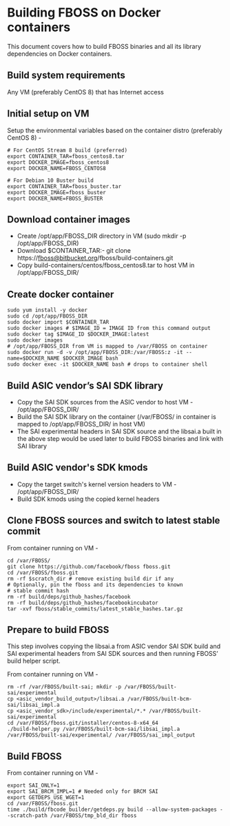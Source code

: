 <a name="building">

# Building FBOSS on Docker containers

</a>

This document covers how to build FBOSS binaries and all its library
dependencies on Docker containers.

## Build system requirements

Any VM (preferably CentOS 8) that has Internet access


## Initial setup on VM

Setup the environmental variables based on the container distro (preferably CentOS 8) -

```
# For CentOS Stream 8 build (preferred)
export CONTAINER_TAR=fboss_centos8.tar
export DOCKER_IMAGE=fboss_centos8
export DOCKER_NAME=FBOSS_CENTOS8

# For Debian 10 Buster build
export CONTAINER_TAR=fboss_buster.tar
export DOCKER_IMAGE=fboss_buster
export DOCKER_NAME=FBOSS_BUSTER
```

## Download container images

- Create /opt/app/FBOSS_DIR directory in VM (sudo mkdir -p /opt/app/FBOSS_DIR)
- Download $CONTAINER_TAR:- git clone https://fboss@bitbucket.org/fboss/build-containers.git
- Copy build-containers/centos/fboss_centos8.tar to host VM in /opt/app/FBOSS_DIR/


## Create docker container

```
sudo yum install -y docker
sudo cd /opt/app/FBOSS_DIR
sudo docker import $CONTAINER_TAR
sudo docker images # $IMAGE_ID = IMAGE ID from this command output
sudo docker tag $IMAGE_ID $DOCKER_IMAGE:latest
sudo docker images
# /opt/app/FBOSS_DIR from VM is mapped to /var/FBOSS on container
sudo docker run -d -v /opt/app/FBOSS_DIR:/var/FBOSS:z -it --name=$DOCKER_NAME $DOCKER_IMAGE bash
sudo docker exec -it $DOCKER_NAME bash # drops to container shell
```

## Build ASIC vendor’s SAI SDK library
- Copy the SAI SDK sources from the ASIC vendor to host VM - /opt/app/FBOSS_DIR/
- Build the SAI SDK library on the container (/var/FBOSS/ in container is mapped
  to /opt/app/FBOSS_DIR/ in host VM)
- The SAI experimental headers in SAI SDK source and the libsai.a built in the
  above step would be used later to build FBOSS binaries and link with SAI library


## Build ASIC vendor's SDK kmods
- Copy the target switch's kernel version headers to VM - /opt/app/FBOSS_DIR/
- Build SDK kmods using the copied kernel headers


## Clone FBOSS sources and switch to latest stable commit

From container running on VM -

```
cd /var/FBOSS/
git clone https://github.com/facebook/fboss fboss.git
cd /var/FBOSS/fboss.git
rm -rf $scratch_dir # remove existing build dir if any
# Optionally, pin the fboss and its dependencies to known
# stable commit hash
rm -rf build/deps/github_hashes/facebook
rm -rf build/deps/github_hashes/facebookincubator
tar -xvf fboss/stable_commits/latest_stable_hashes.tar.gz
```

## Prepare to build FBOSS

This step involves copying the libsai.a from ASIC vendor SAI SDK build and SAI experimental headers from SAI SDK sources and then running FBOSS’ build helper script.

From container running on VM -

```
rm -rf /var/FBOSS/built-sai; mkdir -p /var/FBOSS/built-sai/experimental
cp <asic_vendor_build_output>/libsai.a /var/FBOSS/built-bcm-sai/libsai_impl.a
cp <asic_vendor_sdk>/include/experimental/*.* /var/FBOSS/built-sai/experimental
cd /var/FBOSS/fboss.git/installer/centos-8-x64_64
./build-helper.py /var/FBOSS/built-bcm-sai/libsai_impl.a /var/FBOSS/built-sai/experimental/ /var/FBOSS/sai_impl_output
```

## Build FBOSS

From container running on VM -

```
export SAI_ONLY=1
export SAI_BRCM_IMPL=1 # Needed only for BRCM SAI
export GETDEPS_USE_WGET=1
cd /var/FBOSS/fboss.git
time ./build/fbcode_builder/getdeps.py build --allow-system-packages --scratch-path /var/FBOSS/tmp_bld_dir fboss
```
